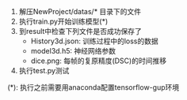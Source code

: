 1. 解压NewProject/datas/* 目录下的文件
2. 执行train.py开始训练模型(*)
3. 到result中检查下列文件是否成功保存了
   - History3d.json: 训练过程中的loss的数据
   - model3d.h5: 神经网络参数
   - dice.png: 每帧的复原精度(DSC)的时间推移
4. 执行test.py测试

(*): 执行之前需要用anaconda配置tensorflow-gup环境